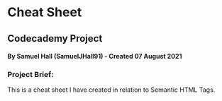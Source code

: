 # Cheat Sheet
## Codecademy Project
#### By Samuel Hall (SamuelJHall91) - Created 07 August 2021
### Project Brief:
This is a cheat sheet I have created in relation to Semantic HTML Tags.
